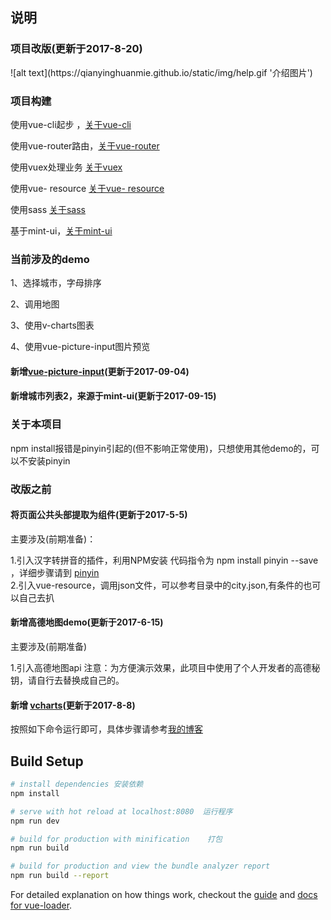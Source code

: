 
<h2>说明</h2>
<h3 class="myH3">项目改版(更新于2017-8-20)</h3>
![alt text](https://qianyinghuanmie.github.io/static/img/help.gif '介绍图片')
<h3 class="myH3">项目构建</h3>
<p>使用vue-cli起步 ，<a href="https://github.com/vuejs/vue-cli">关于vue-cli</a></p>
<p>使用vue-router路由，<a href="https://github.com/vuejs/vue-cli">关于vue-router</a></p>
<p>使用vuex处理业务 <a href="https://github.com/vuejs/vuex">关于vuex</a></p>
<p>使用vue- resource <a href="https://github.com/pagekit/vue-resource">关于vue- resource</a></p>
<p>使用sass <a href="https://github.com/sass/sass">关于sass</a></p>
<p>基于mint-ui，<a href="https://github.com/ElemeFE/mint-ui">关于mint-ui</a></p>
<h3 class="myH3">当前涉及的demo</h3>
<p>1、选择城市，字母排序</p>
<p>2、调用地图</p>
<p>3、使用v-charts图表</p>
<p>4、使用vue-picture-input图片预览</p>
<h4>新增<a href="https://github.com/alessiomaffeis/vue-picture-input">vue-picture-input</a>(更新于2017-09-04)</h4>
<h4>新增城市列表2，来源于mint-ui</a>(更新于2017-09-15)</h4>

<h3 class="myH3">关于本项目</h3>
<p>npm install报错是pinyin引起的(但不影响正常使用)，只想使用其他demo的，可以不安装pinyin</p>
<h3 class="myH3">改版之前</h3>
<h4>将页面公共头部提取为组件(更新于2017-5-5)</h4>
<p>主要涉及(前期准备)：</p>
<p>
  1.引入汉字转拼音的插件，利用NPM安装 代码指令为  npm install pinyin --save ，详细步骤请到 <a href="https://github.com/hotoo/pinyin">pinyin</a><br>
  2.引入vue-resource，调用json文件，可以参考目录中的city.json,有条件的也可以自己去扒</p>
<h4>新增高德地图demo(更新于2017-6-15)</h4>
<p>主要涉及(前期准备)</p>
<p>1.引入高德地图api
  注意：为方便演示效果，此项目中使用了个人开发者的高德秘钥，请自行去替换成自己的。</p>
<h4>新增 <a href="https://github.com/ElemeFE/v-charts">vcharts</a>(更新于2017-8-8)  </h4>

按照如下命令运行即可，具体步骤请参考[我的博客](http://www.cnblogs.com/star-wind/)

## Build Setup

``` bash
# install dependencies 安装依赖
npm install

# serve with hot reload at localhost:8080  运行程序
npm run dev

# build for production with minification    打包
npm run build

# build for production and view the bundle analyzer report
npm run build --report
```

For detailed explanation on how things work, checkout the [guide](http://vuejs-templates.github.io/webpack/) and [docs for vue-loader](http://vuejs.github.io/vue-loader).
